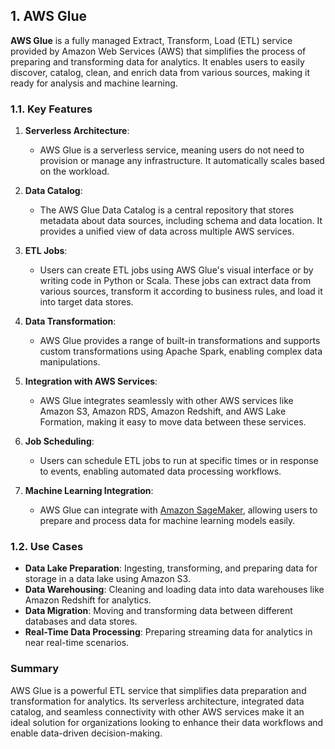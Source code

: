 ## 1. AWS Glue

**AWS Glue** is a fully managed Extract, Transform, Load (ETL) service provided by Amazon Web Services (AWS) that simplifies the process of preparing and transforming data for analytics. It enables users to easily discover, catalog, clean, and enrich data from various sources, making it ready for analysis and machine learning.

### 1.1. Key Features

1. **Serverless Architecture**:
   - AWS Glue is a serverless service, meaning users do not need to provision or manage any infrastructure. It automatically scales based on the workload.

2. **Data Catalog**:
   - The AWS Glue Data Catalog is a central repository that stores metadata about data sources, including schema and data location. It provides a unified view of data across multiple AWS services.

3. **ETL Jobs**:
   - Users can create ETL jobs using AWS Glue's visual interface or by writing code in Python or Scala. These jobs can extract data from various sources, transform it according to business rules, and load it into target data stores.

4. **Data Transformation**:
   - AWS Glue provides a range of built-in transformations and supports custom transformations using Apache Spark, enabling complex data manipulations.

5. **Integration with AWS Services**:
   - AWS Glue integrates seamlessly with other AWS services like Amazon S3, Amazon RDS, Amazon Redshift, and AWS Lake Formation, making it easy to move data between these services.

6. **Job Scheduling**:
   - Users can schedule ETL jobs to run at specific times or in response to events, enabling automated data processing workflows.

7. **Machine Learning Integration**:
   - AWS Glue can integrate with [Amazon SageMaker](../services/amazon-sagemaker.md), allowing users to prepare and process data for machine learning models easily.

### 1.2. Use Cases

- **Data Lake Preparation**: Ingesting, transforming, and preparing data for storage in a data lake using Amazon S3.
- **Data Warehousing**: Cleaning and loading data into data warehouses like Amazon Redshift for analytics.
- **Data Migration**: Moving and transforming data between different databases and data stores.
- **Real-Time Data Processing**: Preparing streaming data for analytics in near real-time scenarios.

### Summary

AWS Glue is a powerful ETL service that simplifies data preparation and transformation for analytics. Its serverless architecture, integrated data catalog, and seamless connectivity with other AWS services make it an ideal solution for organizations looking to enhance their data workflows and enable data-driven decision-making.
